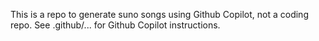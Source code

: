 This is a repo to generate suno songs using Github Copilot, not a coding repo.
See .github/... for Github Copilot instructions.